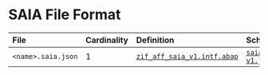 # SAIA File Format

File | Cardinality | Definition | Schema | Example
:--- | :--- | :--- | :--- | :---
`<name>.saia.json` | 1 | [`zif_aff_saia_v1.intf.abap`](./type/zif_aff_saia_v1.intf.abap) | [`saia-v1.json`](./saia-v1.json)
